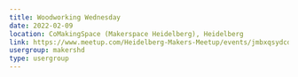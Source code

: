 ```yaml
---
title: Woodworking Wednesday
date: 2022-02-09
location: CoMakingSpace (Makerspace Heidelberg), Heidelberg
link: https://www.meetup.com/Heidelberg-Makers-Meetup/events/jmbxqsydcdbmb/
usergroup: makershd
type: usergroup
---
```

